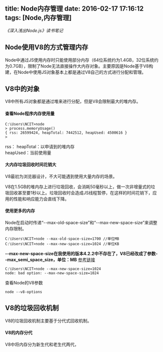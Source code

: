 title: Node内存管理
date: 2016-02-17 17:16:12
tags: [Node,内存管理]
---

*《深入浅出Node.js》读书笔记*

## Node使用V8的方式管理内存 ##

Node中通过JS使用内存时只能使用部分内存（64位系统约为1.4GB，32位系统约为0.7GB），限制了Node无法直接操作大内存对象。主要原因是Node基于V8构建，在Node中使用JS对象基本上都是通过V8自己的方式进行分配和管理。

## V8中的对象 ##

V8中所有JS对象都是通过堆来进行分配，但是V8会限制最大的堆内存。

#### 查看Node程序内存使用量 ####

```
C:\Users\NCIT>node
> process.memoryUsage()
{ rss: 26599424, heapTotal: 7442512, heapUsed: 4500616 }
>
```
rss：
heapTotal：以申请到的堆内存  
heapUsed：当前使用量  

#### 大内存垃圾回收时间花销大 ####

V8最初为浏览器设计，不大可能遇到使用大量内存的场景。  

V8在1.5GB的堆内存上进行垃圾回收，会消耗50毫秒以上，做一次非增量式的垃圾回收甚至要1秒以上。垃圾回收时会造成JS线程暂停，在这样的时间花销下，应用的性能和响应能力会直线下降。

#### 使用更多的内存 ####

Node在启动时传递“--max-old-space-size”和“--max-new-space-size”来调整内存限制。

```
C:\Users\NCIT>node --max-old-space-size=1700 //单位MB
C:\Users\NCIT>node --max-new-space-size=1024 //单位KB
```
**--max-new-space-size在我使用的版本4.2.2中不存在了，V8已经改成了参数--max_semi_space_size，单位：MB**
[参考链接](https://codereview.chromium.org/271843005/)
```
C:\Users\NCIT>node --max-new-space-size=1024
node: bad option: --max-new-space-size=1024
```

查看Node的V8参数
```
node --v8-options 
```

## V8的垃圾回收机制 ##

V8的垃圾回收机制主要基于分代式回收机制。

#### V8的内存分代 ####

V8中将内存分为新生代和老生代两代，